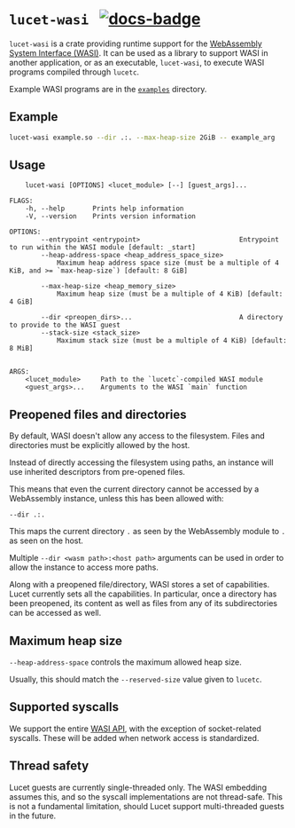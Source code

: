 # `lucet-wasi` &nbsp; [![docs-badge]][docs-rs]

[docs-badge]: https://docs.rs/lucet-wasi/badge.svg
[docs-rs]: https://docs.rs/lucet-wasi

`lucet-wasi` is a crate providing runtime support for the [WebAssembly System Interface
(WASI)](https://wasi.dev).  It can be used as a library to support WASI in another application, or
as an executable, `lucet-wasi`, to execute WASI programs compiled through `lucetc`.

Example WASI programs are in the [`examples`](examples) directory.

## Example

```sh
lucet-wasi example.so --dir .:. --max-heap-size 2GiB -- example_arg
```

## Usage

```text
    lucet-wasi [OPTIONS] <lucet_module> [--] [guest_args]...

FLAGS:
    -h, --help       Prints help information
    -V, --version    Prints version information

OPTIONS:
        --entrypoint <entrypoint>                         Entrypoint to run within the WASI module [default: _start]
        --heap-address-space <heap_address_space_size>
            Maximum heap address space size (must be a multiple of 4 KiB, and >= `max-heap-size`) [default: 8 GiB]

        --max-heap-size <heap_memory_size>
            Maximum heap size (must be a multiple of 4 KiB) [default: 4 GiB]

        --dir <preopen_dirs>...                           A directory to provide to the WASI guest
        --stack-size <stack_size>
            Maximum stack size (must be a multiple of 4 KiB) [default: 8 MiB]


ARGS:
    <lucet_module>     Path to the `lucetc`-compiled WASI module
    <guest_args>...    Arguments to the WASI `main` function
```

## Preopened files and directories

By default, WASI doesn't allow any access to the filesystem. Files and directories must be
explicitly allowed by the host.

Instead of directly accessing the filesystem using paths, an instance will use inherited descriptors
from pre-opened files.

This means that even the current directory cannot be accessed by a WebAssembly instance, unless this
has been allowed with:

```text
--dir .:.
```

This maps the current directory `.` as seen by the WebAssembly module to `.` as seen on the host.

Multiple `--dir <wasm path>:<host path>` arguments can be used in order to allow the instance to
access more paths.

Along with a preopened file/directory, WASI stores a set of capabilities. Lucet currently sets all
the capabilities. In particular, once a directory has been preopened, its content as well as files
from any of its subdirectories can be accessed as well.

## Maximum heap size

`--heap-address-space` controls the maximum allowed heap size.

Usually, this should match the `--reserved-size` value given to `lucetc`.

## Supported syscalls

We support the entire [WASI
API](https://github.com/bytecodealliance/wasmtime/blob/master/docs/WASI-api.md), with the exception of
socket-related syscalls. These will be added when network access is standardized.

## Thread safety

Lucet guests are currently single-threaded only. The WASI embedding assumes this, and so the syscall
implementations are not thread-safe. This is not a fundamental limitation, should Lucet support
multi-threaded guests in the future.
